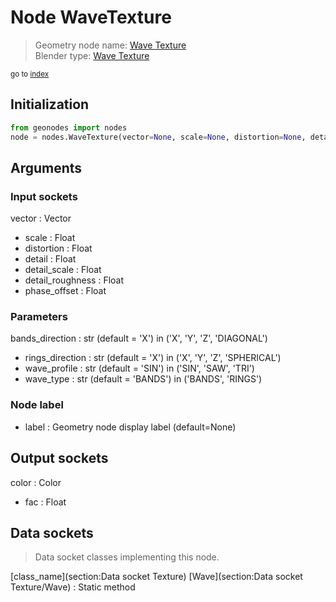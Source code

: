 
# Node WaveTexture

> Geometry node name: [Wave Texture](https://docs.blender.org/manual/en/latest/modeling/geometry_nodes/material/wave_texture.html)<br>
  Blender type: [Wave Texture](https://docs.blender.org/api/current/bpy.types.ShaderNodeTexWave.html)
  
<sub>go to [index](/docs/index.md)</sub>

## Initialization

```python
from geonodes import nodes
node = nodes.WaveTexture(vector=None, scale=None, distortion=None, detail=None, detail_scale=None, detail_roughness=None, phase_offset=None, bands_direction='X', rings_direction='X', wave_profile='SIN', wave_type='BANDS', label=None)
```



## Arguments


### Input sockets

vector : Vector
- scale : Float
- distortion : Float
- detail : Float
- detail_scale : Float
- detail_roughness : Float
- phase_offset : Float

### Parameters

bands_direction : str (default = 'X') in ('X', 'Y', 'Z', 'DIAGONAL')
- rings_direction : str (default = 'X') in ('X', 'Y', 'Z', 'SPHERICAL')
- wave_profile : str (default = 'SIN') in ('SIN', 'SAW', 'TRI')
- wave_type : str (default = 'BANDS') in ('BANDS', 'RINGS')

### Node label

- label : Geometry node display label (default=None)

## Output sockets

color : Color
- fac : Float

## Data sockets

> Data socket classes implementing this node.
  
[class_name](section:Data socket Texture) [Wave](section:Data socket Texture/Wave) : Static method


